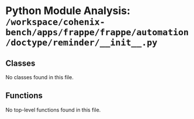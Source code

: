 # Python Module Analysis: `/workspace/cohenix-bench/apps/frappe/frappe/automation/doctype/reminder/__init__.py`

## Classes

No classes found in this file.


## Functions

No top-level functions found in this file.
